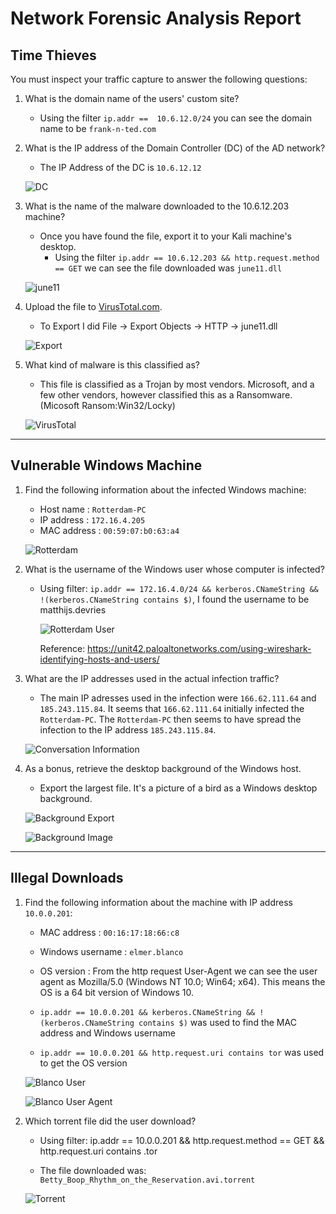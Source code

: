 # Network Forensic Analysis Report

## Time Thieves 
You must inspect your traffic capture to answer the following questions:

1. What is the domain name of the users' custom site?<br>
    - Using the filter `ip.addr ==  10.6.12.0/24` you can see the domain name to be `frank-n-ted.com`
2. What is the IP address of the Domain Controller (DC) of the AD network?
    - The IP Address of the DC is `10.6.12.12`

    ![DC](images/frankdc.png "Frank-n-Ted-DC information")


3. What is the name of the malware downloaded to the 10.6.12.203 machine?
   - Once you have found the file, export it to your Kali machine's desktop.
        - Using the filter `ip.addr == 10.6.12.203 && http.request.method == GET` we can see the file downloaded was `june11.dll`

    ![june11](images/june11.png "june11.dll")

4. Upload the file to [VirusTotal.com](https://www.virustotal.com/gui/). 
    - To Export I did File -> Export Objects -> HTTP -> june11.dll

    ![Export](images/exportJune11.png "Export june11.dll")

5. What kind of malware is this classified as?
    - This file is classified as a Trojan by most vendors. Microsoft, and a few other vendors, however classified this as a Ransomware. (Micosoft Ransom:Win32/Locky)

    ![VirusTotal](images/virusTotal.png "VirusTotal june11.dll")

---

## Vulnerable Windows Machine

1. Find the following information about the infected Windows machine:
    - Host name : `Rotterdam-PC`
    - IP address : `172.16.4.205`
    - MAC address : `00:59:07:b0:63:a4`

    ![Rotterdam](images/Rotterdam.png "Rotterdam")

2. What is the username of the Windows user whose computer is infected?
    - Using filter: `ip.addr == 172.16.4.0/24 && kerberos.CNameString && !(kerberos.CNameString contains $)`, 
        I found the username to be matthijs.devries

        ![Rotterdam User](images/rotterdamUser.png "Rotterdam User")
    
        Reference:
        https://unit42.paloaltonetworks.com/using-wireshark-identifying-hosts-and-users/

3. What are the IP addresses used in the actual infection traffic?
    - The main IP adresses used in the infection were `166.62.111.64` and `185.243.115.84`. It seems that `166.62.111.64` initially infected the `Rotterdam-PC`. The `Rotterdam-PC` then seems to have spread the infection to the IP address `185.243.115.84`.

    ![Conversation Information](images/conversationTraffic.png "Conversation Information")

4. As a bonus, retrieve the desktop background of the Windows host.
    - Export the largest file. It's a picture of a bird as a Windows desktop background.

    ![Background Export](images/backgroundExport.png "Background Export")

    ![Background Image](images/background.png "Background")
---

## Illegal Downloads

1. Find the following information about the machine with IP address `10.0.0.201`:
    - MAC address : `00:16:17:18:66:c8`
    - Windows username : `elmer.blanco`
    - OS version : From the http request User-Agent we can see the user agent as Mozilla/5.0 (Windows NT 10.0; Win64; x64). This means the OS is a 64 bit version of Windows 10.

    - `ip.addr == 10.0.0.201 && kerberos.CNameString && !(kerberos.CNameString contains $)` was used to find the MAC address and Windows username
    - `ip.addr == 10.0.0.201 && http.request.uri contains tor` was used to get the OS version
    
    ![Blanco User](images/blancoUser.png "Blanco User")

    ![Blanco User Agent](images/blancoAgent.png "Blanco User Agent")

2. Which torrent file did the user download?

    - Using filter: ip.addr == 10.0.0.201 && http.request.method == GET && http.request.uri contains .tor

    - The file downloaded was: `Betty_Boop_Rhythm_on_the_Reservation.avi.torrent`

    ![Torrent](images/blancoAgent.png "Torrent")

